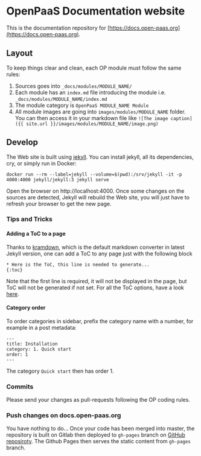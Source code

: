 # OpenPaaS Documentation website

This is the documentation repository for [https://docs.open-paas.org](https://docs.open-paas.org).

## Layout

To keep things clear and clean, each OP module must follow the same rules:

1. Sources goes into `_docs/modules/MODULE_NAME/`
2. Each module has an `index.md` file introducing the module i.e. `_docs/modules/MODULE_NAME/index.md`
3. The module category is `OpenPaaS MODULE_NAME Module`
4. All module images are going into `images/modules/MODULE_NAME` folder. You can then access it in your markdown file like `![The image caption]({{ site.url }}/images/modules/MODULE_NAME/image.png)`

## Develop

The Web site is built using [jekyll](https://jekyllrb.com/). You can install jekyll, all its dependencies, cry, or simply run in Docker:

```
docker run --rm --label=jekyll --volume=$(pwd):/srv/jekyll -it -p 4000:4000 jekyll/jekyll:3 jekyll serve
```

Open the browser on http://localhost:4000. Once some changes on the sources are detected, Jekyll will rebuild the Web site, you will just have to refresh your browser to get the new page.

### Tips and Tricks

#### Adding a ToC to a page

Thanks to [kramdown](https://github.com/gettalong/kramdown), which is the default markdown converter in latest Jekyll version, one can add a ToC to any page just with the following block

```
* Here is the ToC, this line is needed to generate...
{:toc}
```

Note that the first line is required, it will not be displayed in the page, but ToC will not be generated if not set. For all the ToC options, have a look [here](https://kramdown.gettalong.org/converter/html.html#toc).

#### Category order

To order categories in sidebar, prefix the category name with a number, for example in a post metadata:

```
---
title: Installation
category: 1. Quick start
order: 1
---
```

The category `Quick start` then has order 1.

### Commits

Please send your changes as pull-requests following the OP coding rules.

### Push changes on docs.open-paas.org

You have nothing to do... Once your code has been merged into master, the repository is built on Gitlab then deployed to `gh-pages` branch on [GitHub reposiroty](https://github.com/linagora/openpaas-doc). The Github Pages then serves the static content from `gh-pages` branch.
